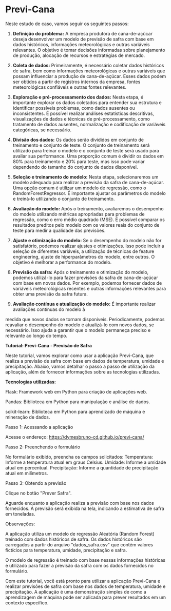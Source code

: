 # Previ-Cana

Neste estudo de caso, vamos seguir os seguintes passos:

1. **Definição do problema:** A empresa produtora de cana-de-açúcar deseja desenvolver um modelo de previsão de safra com base em dados históricos, informações meteorológicas e outras variáveis relevantes. O objetivo é tomar decisões informadas sobre planejamento de produção, alocação de recursos e estratégias de mercado.

2. **Coleta de dados:** Primeiramente, é necessário coletar dados históricos de safra, bem como informações meteorológicas e outras variáveis que possam influenciar a produção de cana-de-açúcar. Esses dados podem ser obtidos a partir de registros internos da empresa, fontes meteorológicas confiáveis e outras fontes relevantes.

3. **Exploração e pré-processamento dos dados:** Nesta etapa, é importante explorar os dados coletados para entender sua estrutura e identificar possíveis problemas, como dados ausentes ou inconsistentes. É possível realizar análises estatísticas descritivas, visualizações de dados e técnicas de pré-processamento, como tratamento de dados ausentes, normalização e codificação de variáveis categóricas, se necessário.

4. **Divisão dos dados:** Os dados serão divididos em conjunto de treinamento e conjunto de teste. O conjunto de treinamento será utilizado para treinar o modelo e o conjunto de teste será usado para avaliar sua performance. Uma proporção comum é dividir os dados em 80% para treinamento e 20% para teste, mas isso pode variar dependendo do tamanho do conjunto de dados disponível.

5. **Seleção e treinamento do modelo:** Nesta etapa, selecionaremos um modelo adequado para realizar a previsão da safra de cana-de-açúcar. Uma opção comum é utilizar um modelo de regressão, como o RandomForestRegressor. É importante ajustar os parâmetros do modelo e treiná-lo utilizando o conjunto de treinamento.

6. **Avaliação do modelo:** Após o treinamento, avaliaremos o desempenho do modelo utilizando métricas apropriadas para problemas de regressão, como o erro médio quadrado (MSE). É possível comparar os resultados preditos pelo modelo com os valores reais do conjunto de teste para medir a qualidade das previsões.

7. **Ajuste e otimização do modelo:** Se o desempenho do modelo não for satisfatório, podemos realizar ajustes e otimizações. Isso pode incluir a seleção de diferentes variáveis, a utilização de técnicas de feature engineering, ajuste de hiperparâmetros do modelo, entre outros. O objetivo é melhorar a performance do modelo.

8. **Previsão da safra:** Após o treinamento e otimização do modelo, podemos utilizá-lo para fazer previsões da safra de cana-de-açúcar com base em novos dados. Por exemplo, podemos fornecer dados de variáveis meteorológicas recentes e outras informações relevantes para obter uma previsão da safra futura.

9. **Avaliação contínua e atualização do modelo:** É importante realizar avaliações contínuas do modelo à

 medida que novos dados se tornam disponíveis. Periodicamente, podemos reavaliar o desempenho do modelo e atualizá-lo com novos dados, se necessário. Isso ajuda a garantir que o modelo permaneça preciso e relevante ao longo do tempo.
 
 **Tutorial: Previ-Cana - Previsão de Safra**

Neste tutorial, vamos explorar como usar a aplicação Previ-Cana, que realiza a previsão de safra com base em dados de temperatura, umidade e precipitação. Abaixo, vamos detalhar o passo a passo de utilização da aplicação, além de fornecer informações sobre as tecnologias utilizadas.

**Tecnologias utilizadas:**

Flask: Framework web em Python para criação de aplicações web.

Pandas: Biblioteca em Python para manipulação e análise de dados.

scikit-learn: Biblioteca em Python para aprendizado de máquina e mineração de dados.

Passo 1: Acessando a aplicação

Acesse o endereço: https://dymesbruno-cd.github.io/previ-cana/

Passo 2: Preenchendo o formulário

No formulário exibido, preencha os campos solicitados:
Temperatura: Informe a temperatura atual em graus Celsius.
Umidade: Informe a umidade atual em percentual.
Precipitação: Informe a quantidade de precipitação atual em milímetros.

Passo 3: Obtendo a previsão

Clique no botão "Prever Safra".

Aguarde enquanto a aplicação realiza a previsão com base nos dados fornecidos.
A previsão será exibida na tela, indicando a estimativa de safra em toneladas.

Observações:

A aplicação utiliza um modelo de regressão Aleatória (Random Forest) treinado com dados históricos de safra.
Os dados históricos são carregados a partir do arquivo "dados_safra.csv" que contém valores fictícios para temperatura, umidade, precipitação e safra.

O modelo de regressão é treinado com base nessas informações históricas e utilizado para fazer a previsão da safra com os dados fornecidos no formulário.

Com este tutorial, você está pronto para utilizar a aplicação Previ-Cana e realizar previsões de safra com base nos dados de temperatura, umidade e precipitação. A aplicação é uma demonstração simples de como a aprendizagem de máquina pode ser aplicada para prever resultados em um contexto específico.



